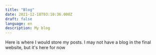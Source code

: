 ```yaml
---
title: "Blog"
date: 2021-12-18T03:10:36.000Z
draft: false
language: en
description: My blog
---
```

Here is where I would store my posts. I may not have a blog in the final website, but it's here for now